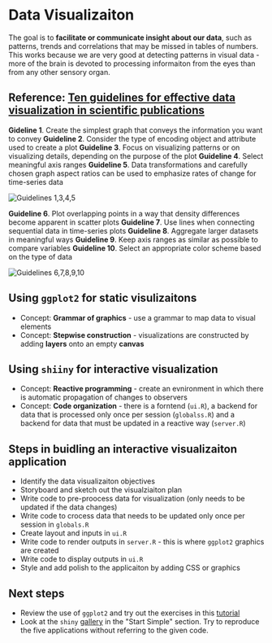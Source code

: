 # Data Visualizaiton

The goal is to **facilitate or communicate insight about our data**, such as patterns, trends and correlations that may be missed in tables of numbers. This works because we are very good at detecting patterns in visual data - more of the brain is devoted to processing informaiton from the eyes than from any other sensory organ.

## Reference: [Ten guidelines for effective data visualization in scientific publications](http://www.sciencedirect.com/science/article/pii/S1364815210003270)

**Gideline 1**. Create the simplest graph that conveys the information you want to convey
**Guideline 2**. Consider the type of encoding object and attribute used to create a plot
**Guideline 3**. Focus on visualizing patterns or on visualizing details, depending on the purpose of the plot
**Guideline 4**. Select meaningful axis ranges
**Guideline 5**. Data transformations and carefully chosen graph aspect ratios can be used to emphasize rates of change for time-series data

![Guidelines 1,3,4,5](http://ars.els-cdn.com/content/image/1-s2.0-S1364815210003270-gr1a.jpg)

**Guideline 6**. Plot overlapping points in a way that density differences become apparent in scatter plots
**Guideline 7**. Use lines when connecting sequential data in time-series plots
**Guideline 8**. Aggregate larger datasets in meaningful ways
**Guideline 9**. Keep axis ranges as similar as possible to compare variables
**Guideline 10**. Select an appropriate color scheme based on the type of data

![ Guidelines 6,7,8,9,10](http://ars.els-cdn.com/content/image/1-s2.0-S1364815210003270-gr1b.jpg)

## Using `ggplot2` for static visulizaitons

- Concept: **Grammar of graphics** - use a grammar to map data to visual elements
- Concept: **Stepwise construction** - visualizations are constructed by adding **layers** onto an empty **canvas**

## Using `shiiny` for interactive visualization

- Concept: **Reactive programming** - create an evnironment in which there is automatic propagation of changes to observers
- Concept: **Code organization** - there is a forntend (`ui.R`), a backend for data that is processed only once per session (`globalss.R`) and a backend for data that must be updated in a reactive way (`server.R`)

## Steps in buidling an interactive visualizaiton application

- Identify the data visualizaiton objectives
- Storyboard and sketch out the visualziaiton plan
- Write code to pre-proocess data for visualization (only needs to be updated if the data changes)
- Write code to crocess data that needs to be updated only once per session in `globals.R`
- Create layout and inputs in `ui.R`
- Write code to render outputs in `server.R` - this is where `ggplot2` graphics are created
- Write code to display outputs in `ui.R`
- Style and add polish to the applicaiton by adding CSS or graphics

## Next steps

- Review the use of `ggplot2` and try out the exercises in this [tutorial](http://tutorials.iq.harvard.edu/R/Rgraphics/Rgraphics.html)
- Look at the `shiny` [gallery](https://shiny.rstudio.com/gallery/) in the "Start Simple" section. Try to reproduce the five applications without referring to the given code.
